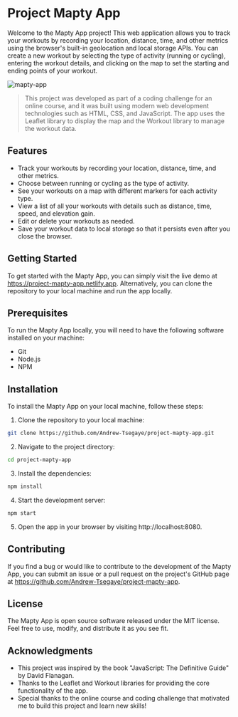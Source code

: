 # Project Mapty App

Welcome to the Mapty App project! This web application allows you to track your workouts by recording your location, distance, time, and other metrics using the browser's built-in geolocation and local storage APIs. You can create a new workout by selecting the type of activity (running or cycling), entering the workout details, and clicking on the map to set the starting and ending points of your workout.

![mapty-app](https://i.imgur.com/H4jexXo.png)

> This project was developed as part of a coding challenge for an online course, and it was built using modern web development technologies such as HTML, CSS, and JavaScript. The app uses the Leaflet library to display the map and the Workout library to manage the workout data.

## Features

- Track your workouts by recording your location, distance, time, and other metrics.
- Choose between running or cycling as the type of activity.
- See your workouts on a map with different markers for each activity type.
- View a list of all your workouts with details such as distance, time, speed, and elevation gain.
- Edit or delete your workouts as needed.
- Save your workout data to local storage so that it persists even after you close the browser.

## Getting Started
To get started with the Mapty App, you can simply visit the live demo at https://project-mapty-app.netlify.app. Alternatively, you can clone the repository to your local machine and run the app locally.

## Prerequisites
To run the Mapty App locally, you will need to have the following software installed on your machine:

- Git
- Node.js
- NPM

## Installation
To install the Mapty App on your local machine, follow these steps:

1. Clone the repository to your local machine:
```bash
git clone https://github.com/Andrew-Tsegaye/project-mapty-app.git
```
2. Navigate to the project directory:
```bash
cd project-mapty-app
```
3. Install the dependencies:
```bash
npm install
```
4. Start the development server:
```bash
npm start
```
5. Open the app in your browser by visiting http://localhost:8080.

## Contributing
If you find a bug or would like to contribute to the development of the Mapty App, you can submit an issue or a pull request on the project's GitHub page at https://github.com/Andrew-Tsegaye/project-mapty-app.

## License
The Mapty App is open source software released under the MIT license. Feel free to use, modify, and distribute it as you see fit.

## Acknowledgments
- This project was inspired by the book "JavaScript: The Definitive Guide" by David Flanagan.
- Thanks to the Leaflet and Workout libraries for providing the core functionality of the app.
- Special thanks to the online course and coding challenge that motivated me to build this project and learn new skills!

